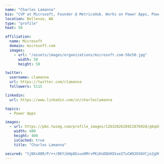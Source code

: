 ```yaml
---
name: "Charles Lamanna"
bio: "CVP at Microsoft, Founder @ MetricsHub. Works on Power Apps, Power Automate, Power Virtual Agent, Common Data Service and Dynamics 365."
location: Bellevue, WA
type: "profile"
heat: 50

affiliation:
  name: Microsoft
  domain: microsoft.com
  images:
    - url: "/assets/images/organizations/microsoft.com-50x50.jpg"
      width: 50
      height: 50

twitter:
  username: clamanna
  url: https://twitter.com/clamanna
  followers: 5115

linkedin:
  url: https://www.linkedin.com/in/charleslamanna

topics:
  - Power Apps

images:
  - url: https://pbs.twimg.com/profile_images/1263202626922876928/g6qGbHZ-_400x400.jpg
    width: 400
    height: 400
    isCached: true
    title: "Charles Lamanna"

secured: "tjNXs80R/P/++/8KYibHp8Gsuo0MrvPKiKnDQUHIkseITuCW92OS6VCjo2g9OcMjVq9rUpPiJFmCuUQwEvMDEfxRERt/llLVRtbkr5m8gJAfAGsACHIPKOiOlM5WkXSURqZEcKk5+E69QkigR4A1ChSuBFy0WnU8b4J319AzIOopKz2rh13fHtqQaM2M0Q5u1jamDilBAmqGJJ6oRJWhAJzqPWuaA4E7HPlnFfWi7AuIy8X9qfjs15qr/S7ecusnNGY7I6Wv6BosR90rVOXjeasRDCE/ebas/2/kPs1wE39sDPbi2GzeavXo8euxYXjttnSoQ3Frd2bFMwd5yJ4qC1QCpkyzCXEslgnJOI7prbUYzXeiJ3e5ab2yRfl7WDb20dQBFikmFXiiSEf6Xley3if68xHK9W8kUuGcXGxgwSY=;GCGKtWxlaCD5IY+B9siM9Q=="
---
```


